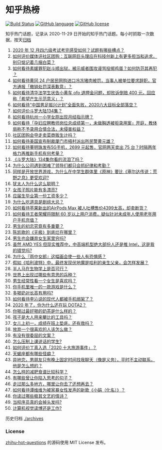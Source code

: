 # 知乎热榜
[![Build Status](https://github.com/ToWeLong/zhihu-hot-questions/workflows/CI/badge.svg)](https://github.com/ToWeLong/zhihu-hot-questions/actions)
[![GitHub language](https://img.shields.io/badge/language-golang-orange.svg)](https://golang.org/)
[![GitHub license](https://img.shields.io/github/license/ToWeLong/zhihu-hot-questions)](https://github.com/ToWeLong/zhihu-hot-questions/blob/main/LICENSE)

知乎热门话题，记录从 2020-11-29 日开始的知乎热门话题。每小时抓取一次数据，按天[归档](./archives)

<!-- BEGIN -->

1. [2020 年 12 月四六级考试考完感受如何？试题有哪些槽点？](https://www.zhihu.com/question/434463391)
1. [如何评价媒体评社区团购：互联网巨头理应在科技创新上有更多担当和追求，别只惦记着几捆白菜？](https://www.zhihu.com/question/434417447)
1. [如何看待素媛罪犯赵斗顺出狱，被示威者围攻谩骂投掷鸡蛋？如何防范其再犯 ？](https://www.zhihu.com/question/434463282)
1. [如何看待黄冈 24 户居民网购进口冷冻猪肉被罚，当事人被单位要求辞职，官方通报「撤销处罚深表歉意」？](https://www.zhihu.com/question/434428147)
1. [如何看待清华法学生状告小黄车 ofo 退押金问题，却败诉倒赔 400 元，回应称「希望产生示范意义」？](https://www.zhihu.com/question/434207689)
1. [如何看待“中国男足振兴计划”全面失败，2020六大目标全部落空？](https://www.zhihu.com/question/434286196)
1. [如何评价斗罗大陆134集？](https://www.zhihu.com/question/433566197)
1. [如何看待杭州一小学女厕出现月经指示牌？](https://www.zhihu.com/question/434355875)
1. [如何看待「孕妇应聘教师岗位总成绩第一，未做胸透被拒录用案」开庭，教体局称不予录用合情合法，未侵害权益？](https://www.zhihu.com/question/434376977)
1. [社区团购会夺走卖菜商贩生计吗？](https://www.zhihu.com/question/432629894)
1. [如何看待美国宣布制裁厦门市梧村派出所民警黄元雄？](https://www.zhihu.com/question/434376954)
1. [如何看待董明珠发布5G手机，2699 元起售，官网两天卖出 75 台？时隔两年格力再推新手机有何考量？](https://www.zhihu.com/question/434021475)
1. [《斗罗大陆》134集你看的流泪了吗？](https://www.zhihu.com/question/434465046)
1. [为什么公司遇到困难了领导们都只会抓纪律和考勤？](https://www.zhihu.com/question/432303634)
1. [同样是开放世界游戏，为什么在中学生群体里《原神》要比《塞尔达传说：荒野之息》更受欢迎?](https://www.zhihu.com/question/431797416)
1. [犹太人为什么这么聪明？](https://www.zhihu.com/question/19597316)
1. [女孩子照片能有多漂亮?](https://www.zhihu.com/question/326533306)
1. [应届生毕业第一份工资多少？](https://www.zhihu.com/question/344657217)
1. [为什么吃道具是剧组大忌？](https://www.zhihu.com/question/47907880)
1. [如何看待苹果新出的AirPods Max 被人吐槽售价4399太高，却卖断货？](https://www.zhihu.com/question/433995186)
1. [如何看待王者荣耀将限制 60 岁以上用户消费，疑似针对未成年人使用老年用户手机充值？](https://www.zhihu.com/question/434375221)
1. [男生的初恋究竟有多重要？](https://www.zhihu.com/question/284422641)
1. [陈凯歌的《无极》到底烂在哪里？](https://www.zhihu.com/question/20702665)
1. [男生也会嫌弃女生家里穷吗?](https://www.zhihu.com/question/372689929)
1. [虽然 AMD YES 但现实推荐中，中高端机型绝大部份人还是推 Intel，这是我的错觉吗?](https://www.zhihu.com/question/433988855)
1. [为什么『雨中女郎』这幅画会使一些人有恐惧感？](https://www.zhihu.com/question/21525225)
1. [假如《哈利波特》中，最终发现伏地魔是哈利的亲生父亲，会怎样发展？](https://www.zhihu.com/question/433010436)
1. [半人马在生物学上是否可行？](https://www.zhihu.com/question/427605771)
1. [世界上出现过哪些有意思的兵种？](https://www.zhihu.com/question/419256945)
1. [男生经常性看一个女生是喜欢吗？](https://www.zhihu.com/question/430158905)
1. [你手机里唯一的一款游戏是什么？](https://www.zhihu.com/question/430068341)
1. [多喝奶对长高有用吗?](https://www.zhihu.com/question/426002620)
1. [如何看待李沁说的现代人都被手机绑架了？](https://www.zhihu.com/question/434357103)
1. [2020 年了，你为什么还在玩 DOTA2？](https://www.zhihu.com/question/432840397)
1. [你喝过最好喝的奶茶是什么样的？](https://www.zhihu.com/question/324665833)
1. [孩子是大人用来攀比的工具吗？](https://www.zhihu.com/question/366084003)
1. [女儿上初一，成绩在班上垫底，还有救吗？](https://www.zhihu.com/question/431124748)
1. [放弃一个很喜欢的人该怎么做？](https://www.zhihu.com/question/433811415)
1. [有没有很委屈的文案？](https://www.zhihu.com/question/430927097)
1. [怎么压制上课说话的学生?](https://www.zhihu.com/question/422882343)
1. [如何评价丁真入选「2020 十大旅游事件」？](https://www.zhihu.com/question/432865302)
1. [天蝎座都有哪些怪癖？](https://www.zhihu.com/question/343302007)
1. [异地恋，男朋友只有晚上固定时间找我聊天（像是义务），平时不主动联系，他是怎么想的？](https://www.zhihu.com/question/41944606)
1. [怎么样的减肥食谱比较科学？](https://www.zhihu.com/question/19907598)
1. [有哪些曾让你陷入思考的句子？](https://www.zhihu.com/question/338870824)
1. [走过那么多地方，哪里让你去了还想再去？](https://www.zhihu.com/question/430419076)
1. [如何看待谭维维为被家暴女性发声的新歌《小娟（化名）》？](https://www.zhihu.com/question/434386197)
1. [你读过哪些极其文艺的情诗？](https://www.zhihu.com/question/370321379)
1. [当程序员真的会掉头发吗?](https://www.zhihu.com/question/275770504)
1. [计算机视觉读博还是工作?](https://www.zhihu.com/question/418370837)

<!-- END -->

历史归档 [./archives](./archives)


### License
[zhihu-hot-questions](https://github.com/towelong/zhihu-hot-questions) 的源码使用 MIT License 发布。